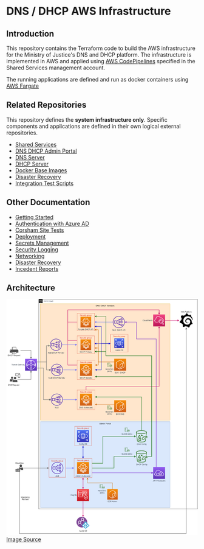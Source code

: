 # DNS / DHCP AWS Infrastructure

## Introduction

This repository contains the Terraform code to build the AWS infrastructure for the Ministry of Justice's DNS and DHCP platform. The infrastructure is implemented in AWS and applied using [AWS CodePipelines](https://aws.amazon.com/codepipeline/) specified in the Shared Services management account.

The running applications are defined and run as docker containers using [AWS Fargate](https://aws.amazon.com/fargate/)

## Related Repositories

This repository defines the **system infrastructure only**. Specific components and applications are defined in their own logical external repositories.

- [Shared Services](https://github.com/ministryofjustice/staff-device-shared-services-infrastructure)
- [DNS DHCP Admin Portal](https://github.com/ministryofjustice/staff-device-dns-dhcp-admin)
- [DNS Server](https://github.com/ministryofjustice/staff-device-dns-server)
- [DHCP Server](https://github.com/ministryofjustice/staff-device-dhcp-server)
- [Docker Base Images](https://github.com/ministryofjustice/staff-device-docker-base-images)
- [Disaster Recovery](https://github.com/ministryofjustice/staff-device-dns-dhcp-disaster-recovery)
- [Integration Test Scripts](https://github.com/ministryofjustice/staff-device-logging-dns-dhcp-integration-tests)

## Other Documentation

- [Getting Started](documentation/getting-started.md)
- [Authentication with Azure AD](documentation/azure-ad.md)
- [Corsham Site Tests](documentation/corsham-test.md)
- [Deployment](documentation/deployment.md)
- [Secrets Management](documentation/secrets-management.md)
- [Security Logging](documentation/security-logging.md)
- [Networking](documentation/networking.md)
- [Disaster Recovery](documentation/disaster-recovery.md)
- [Incedent Reports](documentation/incedent-reports.md)

## Architecture

![architecture](diagrams/pttp-dns-dhcp-infra.png)
[Image Source](diagrams/pttp-dns-dhcp-infra.drawio)
